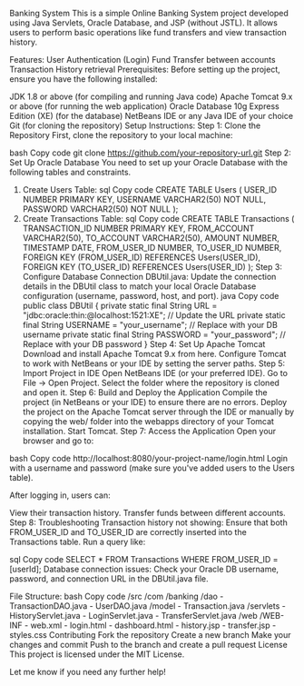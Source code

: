 Banking System
This is a simple Online Banking System project developed using Java Servlets, Oracle Database, and JSP (without JSTL). It allows users to perform basic operations like fund transfers and view transaction history.

Features:
User Authentication (Login)
Fund Transfer between accounts
Transaction History retrieval
Prerequisites:
Before setting up the project, ensure you have the following installed:

JDK 1.8 or above (for compiling and running Java code)
Apache Tomcat 9.x or above (for running the web application)
Oracle Database 10g Express Edition (XE) (for the database)
NetBeans IDE or any Java IDE of your choice
Git (for cloning the repository)
Setup Instructions:
Step 1: Clone the Repository
First, clone the repository to your local machine:

bash
Copy code
git clone https://github.com/your-repository-url.git
Step 2: Set Up Oracle Database
You need to set up your Oracle Database with the following tables and constraints.

1. Create Users Table:
sql
Copy code
CREATE TABLE Users (
    USER_ID NUMBER PRIMARY KEY,
    USERNAME VARCHAR2(50) NOT NULL,
    PASSWORD VARCHAR2(50) NOT NULL
);
2. Create Transactions Table:
sql
Copy code
CREATE TABLE Transactions (
    TRANSACTION_ID NUMBER PRIMARY KEY,
    FROM_ACCOUNT VARCHAR2(50),
    TO_ACCOUNT VARCHAR2(50),
    AMOUNT NUMBER,
    TIMESTAMP DATE,
    FROM_USER_ID NUMBER,
    TO_USER_ID NUMBER,
    FOREIGN KEY (FROM_USER_ID) REFERENCES Users(USER_ID),
    FOREIGN KEY (TO_USER_ID) REFERENCES Users(USER_ID)
);
Step 3: Configure Database Connection
DBUtil.java: Update the connection details in the DBUtil class to match your local Oracle Database configuration (username, password, host, and port).
java
Copy code
public class DBUtil {
    private static final String URL = "jdbc:oracle:thin:@localhost:1521:XE";  // Update the URL
    private static final String USERNAME = "your_username"; // Replace with your DB username
    private static final String PASSWORD = "your_password"; // Replace with your DB password
}
Step 4: Set Up Apache Tomcat
Download and install Apache Tomcat 9.x from here.
Configure Tomcat to work with NetBeans or your IDE by setting the server paths.
Step 5: Import Project in IDE
Open NetBeans IDE (or your preferred IDE).
Go to File → Open Project.
Select the folder where the repository is cloned and open it.
Step 6: Build and Deploy the Application
Compile the project (in NetBeans or your IDE) to ensure there are no errors.
Deploy the project on the Apache Tomcat server through the IDE or manually by copying the web/ folder into the webapps directory of your Tomcat installation.
Start Tomcat.
Step 7: Access the Application
Open your browser and go to:

bash
Copy code
http://localhost:8080/your-project-name/login.html
Login with a username and password (make sure you've added users to the Users table).

After logging in, users can:

View their transaction history.
Transfer funds between different accounts.
Step 8: Troubleshooting
Transaction history not showing: Ensure that both FROM_USER_ID and TO_USER_ID are correctly inserted into the Transactions table. Run a query like:

sql
Copy code
SELECT * FROM Transactions WHERE FROM_USER_ID = [userId];
Database connection issues: Check your Oracle DB username, password, and connection URL in the DBUtil.java file.

File Structure:
bash
Copy code
/src
  /com
    /banking
      /dao
        - TransactionDAO.java
        - UserDAO.java
      /model
        - Transaction.java
      /servlets
        - HistoryServlet.java
        - LoginServlet.java
        - TransferServlet.java
  /web
    /WEB-INF
      - web.xml
    - login.html
    - dashboard.html
    - history.jsp
    - transfer.jsp
    - styles.css
Contributing
Fork the repository
Create a new branch
Make your changes and commit
Push to the branch and create a pull request
License
This project is licensed under the MIT License.

Let me know if you need any further help!






